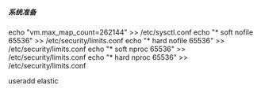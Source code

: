 ##### 系统准备

echo "vm.max_map_count=262144" >> /etc/sysctl.conf
echo "*   soft    nofile  65536" >> /etc/security/limits.conf
echo "*   hard    nofile  65536" >> /etc/security/limits.conf
echo "*   soft    nproc   65536" >> /etc/security/limits.conf
echo "*   hard    nproc   65536" >> /etc/security/limits.conf

useradd elastic

